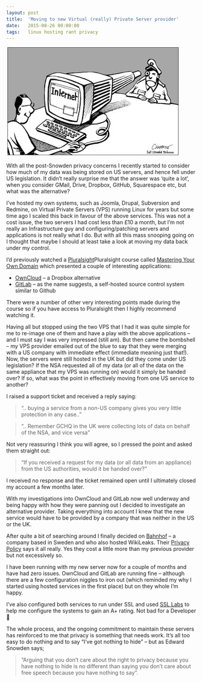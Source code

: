```yaml
---
layout: post
title:  'Moving to new Virtual (really) Private Server provider'
date:   2015-08-26 00:00:00
tags:   linux hosting rant privacy
---
```

![big brother is watching](/assets/images/internet-spy.png)

With all the post-Snowden privacy concerns I recently started to consider how much of my data was being stored on US servers, and hence fell under US legislation. It didn’t really surprise me that the answer was ‘quite a lot’, when you consider GMail, Drive, Dropbox, GitHub, Squarespace etc, but what was the alternative?
<!--more-->
I’ve hosted my own systems, such as Joomla, Drupal, Subversion and Redmine, on Virtual Private Servers (VPS) running Linux for years but some time ago I scaled this back in favour of the above services. This was not a cost issue, the two servers I had cost less than £10 a month, but I’m not really an Infrastructure guy and configuring/patching servers and applications is not really what I do. But with all this mass snooping going on I thought that maybe I should at least take a look at moving my data back under my control.

I’d previously watched a <a href='https://www/pluralsight.com' target='_blank'>Pluralsight</a>Pluralsight course called <a href='http://www.pluralsight.com/courses/master-domain' target='_blank'>Mastering Your Own Domain</a> which presented a couple of interesting applications:

- <a href='https://owncloud.org/' target='_blank'>OwnCloud</a> – a Dropbox alternative
- <a href='https://about.gitlab.com/features/' target='_blank'>GitLab</a> – as the name suggests, a self-hosted source control system similar to Github

There were a number of other very interesting points made during the course so if you have access to Pluralsight then I highly recommend watching it.

Having all but stopped using the two VPS that I had it was quite simple for me to re-image one of them and have a play with the above applications – and I must say I was very impressed (still am). But then came the bombshell – my VPS provider emailed out of the blue to say that they were merging with a US company with immediate effect (immediate meaning just that!). Now, the servers were still hosted in the UK but did they come under US legislation? If the NSA requested all of my data (or all of the data on the same appliance that my VPS was running on) would it simply be handed over? If so, what was the point in effectively moving from one US service to another?

I raised a support ticket and received a reply saying:

>“.. buying a service from a non-US company gives you very little protection in any case..” 

>“.. Remember GCHQ in the UK were collecting lots of data on behalf of the NSA, and vice versa”

Not very reassuring I think you will agree, so I pressed the point and asked them straight out:

>“If you received a request for my data (or all data from an appliance) from the US authorities, would it be handed over?”

I received no response and the ticket remained open until I ultimately closed my account a few months later.

With my investigations into OwnCloud and GitLab now well underway and being happy with how they were panning out I decided to investigate an alternative provider. Taking everything into account I knew that the new service would have to be provided by a company that was neither in the US or the UK.

After quite a bit of searching around I finally decided on <a href='https://www.bahnhof.net/' target='_blank'>Bahnhof</a> – a company based in Sweden and who also hosted WikiLeaks. Their <a href='http://bahnhof.se/filestorage/userfiles/bahnhof_free_speech_policy.pdf' target='_blank'>Privacy Policy</a> says it all really. Yes they cost a little more than my previous provider but not excessively so.

I have been running with my new server now for a couple of months and have had zero issues. OwnCloud and GitLab are running fine – although there are a few configuration niggles to iron out (which reminded my why I started using hosted services in the first place) but on they whole I’m happy.

I’ve also configured both services to run under SSL and used <a href='https://www.ssllabs.com/' target='_blank'>SSL Labs</a> to help me configure the systems to gain an A+ rating. Not bad for a Developer 🙂

The whole process, and the ongoing commitment to maintain these servers has reinforced to me that privacy is something that needs work. It’s all too easy to do nothing and to say “I’ve got nothing to hide” – but as Edward Snowden says;

>“Arguing that you don’t care about the right to privacy because you have nothing to hide is no different than saying you don’t care about free speech because you have nothing to say“.